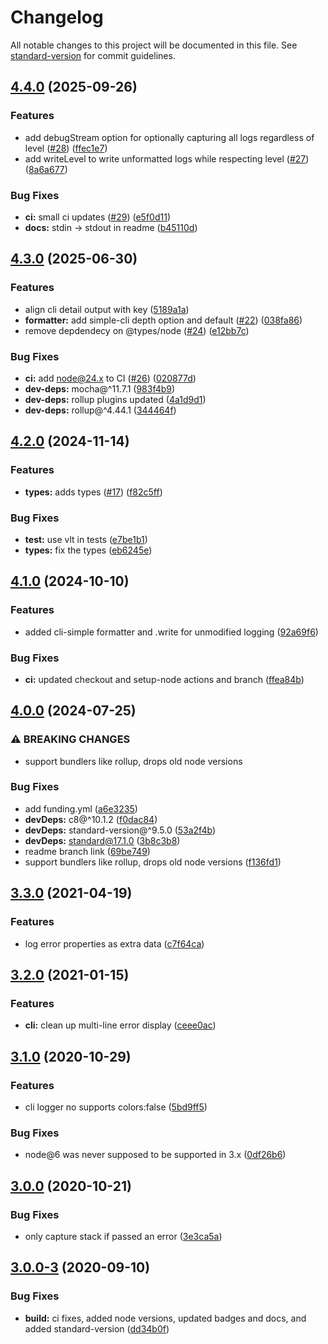 # Changelog

All notable changes to this project will be documented in this file. See [standard-version](https://github.com/conventional-changelog/standard-version) for commit guidelines.

## [4.4.0](https://github.com/wesleytodd/loggerr/compare/v4.3.0...v4.4.0) (2025-09-26)


### Features

* add debugStream option for optionally capturing all logs regardless of level ([#28](https://github.com/wesleytodd/loggerr/issues/28)) ([ffec1e7](https://github.com/wesleytodd/loggerr/commit/ffec1e768b40fd1810e39fd790c20f7163016c62))
* add writeLevel to write unformatted logs while respecting level ([#27](https://github.com/wesleytodd/loggerr/issues/27)) ([8a6a677](https://github.com/wesleytodd/loggerr/commit/8a6a677b08556b160c9b6a564fb83a22513de35d))


### Bug Fixes

* **ci:** small ci updates ([#29](https://github.com/wesleytodd/loggerr/issues/29)) ([e5f0d11](https://github.com/wesleytodd/loggerr/commit/e5f0d119070eaadd1407d30f9c8800f0a957e751))
* **docs:** stdin -> stdout in readme ([b45110d](https://github.com/wesleytodd/loggerr/commit/b45110dc2eb525d70dcdc1dd64193ff8b348c520))

## [4.3.0](https://github.com/wesleytodd/loggerr/compare/v4.2.0...v4.3.0) (2025-06-30)


### Features

* align cli detail output with key ([5189a1a](https://github.com/wesleytodd/loggerr/commit/5189a1a30ad0e34797a4badf87bc1f2b4063bcd5))
* **formatter:** add simple-cli depth option and default ([#22](https://github.com/wesleytodd/loggerr/issues/22)) ([038fa86](https://github.com/wesleytodd/loggerr/commit/038fa86d4daf234d5b4d8174ac97febc635a9b8f))
* remove depdendecy on @types/node ([#24](https://github.com/wesleytodd/loggerr/issues/24)) ([e12bb7c](https://github.com/wesleytodd/loggerr/commit/e12bb7c1b90dc3cc0d643efed0dd4784562b7a8e))


### Bug Fixes

* **ci:** add node@24.x to CI ([#26](https://github.com/wesleytodd/loggerr/issues/26)) ([020877d](https://github.com/wesleytodd/loggerr/commit/020877d9372733839c7f03bc183a9f2f2ad6b111))
* **dev-deps:** mocha@^11.7.1 ([983f4b9](https://github.com/wesleytodd/loggerr/commit/983f4b9c7f362b1db5de4e3971d61db9db7d0331))
* **dev-deps:** rollup plugins updated ([4a1d9d1](https://github.com/wesleytodd/loggerr/commit/4a1d9d123ffd1d1d6d96067a5748545fbaffad3a))
* **dev-deps:** rollup@^4.44.1 ([344464f](https://github.com/wesleytodd/loggerr/commit/344464fb0141cadc3ca23eb7cff445fac2058683))

## [4.2.0](https://github.com/wesleytodd/loggerr/compare/v4.1.0...v4.2.0) (2024-11-14)


### Features

* **types:** adds types ([#17](https://github.com/wesleytodd/loggerr/issues/17)) ([f82c5ff](https://github.com/wesleytodd/loggerr/commit/f82c5ff89b66baadb6d22f40b090515aac0a49ea))


### Bug Fixes

* **test:** use vlt in tests ([e7be1b1](https://github.com/wesleytodd/loggerr/commit/e7be1b198cd72da598393e37d6910bd5cb93279f))
* **types:** fix the types ([eb6245e](https://github.com/wesleytodd/loggerr/commit/eb6245eec753f89a081113d05c305244fca4b70b))

## [4.1.0](https://github.com/wesleytodd/loggerr/compare/v4.0.0...v4.1.0) (2024-10-10)


### Features

* added cli-simple formatter and .write for unmodified logging ([92a69f6](https://github.com/wesleytodd/loggerr/commit/92a69f69d573b049b3f331a081e0025a8977a352))


### Bug Fixes

* **ci:** updated checkout and setup-node actions and branch ([ffea84b](https://github.com/wesleytodd/loggerr/commit/ffea84b65680f406a8f08defd724ec2afd6df28b))

## [4.0.0](https://github.com/wesleytodd/loggerr/compare/v3.3.0...v4.0.0) (2024-07-25)


### ⚠ BREAKING CHANGES

* support bundlers like rollup, drops old node versions

### Bug Fixes

* add funding.yml ([a6e3235](https://github.com/wesleytodd/loggerr/commit/a6e3235cd2328bc9bcf19b78d1fd201e70d8f7c2))
* **devDeps:** c8@^10.1.2 ([f0dac84](https://github.com/wesleytodd/loggerr/commit/f0dac846c548b017a79b3f88877765921268b3e8))
* **devDeps:** standard-version@^9.5.0 ([53a2f4b](https://github.com/wesleytodd/loggerr/commit/53a2f4b53757c07ebb444f09a9c226a60295414e))
* **devDeps:** standard@17.1.0 ([3b8c3b8](https://github.com/wesleytodd/loggerr/commit/3b8c3b8a5df59cfa0fcc76f1ac815e132fc9a59c))
* readme branch link ([69be749](https://github.com/wesleytodd/loggerr/commit/69be7491d379dbe0c8fc5f744c9ec3508d1d82e6))
* support bundlers like rollup, drops old node versions ([f136fd1](https://github.com/wesleytodd/loggerr/commit/f136fd1b04e844502cc507bf11e5da75f5379580))

## [3.3.0](https://github.com/wesleytodd/loggerr/compare/v3.2.0...v3.3.0) (2021-04-19)


### Features

* log error properties as extra data ([c7f64ca](https://github.com/wesleytodd/loggerr/commit/c7f64caf1cf2dcef5cbd0ed1f59dfca92f55717c))

## [3.2.0](https://github.com/wesleytodd/loggerr/compare/v3.1.0...v3.2.0) (2021-01-15)


### Features

* **cli:** clean up multi-line error display ([ceee0ac](https://github.com/wesleytodd/loggerr/commit/ceee0ac99be02aae4cc31cf6e134a7c7f5b50c70))

## [3.1.0](https://github.com/wesleytodd/loggerr/compare/v3.0.0...v3.1.0) (2020-10-29)


### Features

* cli logger no supports colors:false ([5bd9ff5](https://github.com/wesleytodd/loggerr/commit/5bd9ff5477331361a5a322d0c03ab6619789ccf8))


### Bug Fixes

* node@6 was never supposed to be supported in 3.x ([0df26b6](https://github.com/wesleytodd/loggerr/commit/0df26b644b2208c176b12339b7278300dd67458d))

## [3.0.0](https://github.com/wesleytodd/loggerr/compare/v3.0.0-3...v3.0.0) (2020-10-21)


### Bug Fixes

* only capture stack if passed an error ([3e3ca5a](https://github.com/wesleytodd/loggerr/commit/3e3ca5a501f881332f7e71d99dca12fc278e75ff))

## [3.0.0-3](https://github.com/wesleytodd/loggerr/compare/v3.0.0-2...v3.0.0-3) (2020-09-10)


### Bug Fixes

* **build:** ci fixes, added node versions, updated badges and docs, and added standard-version ([dd34b0f](https://github.com/wesleytodd/loggerr/commit/dd34b0fefc96ca4c06d0b0dfa6c88af69ca3ec5d))
